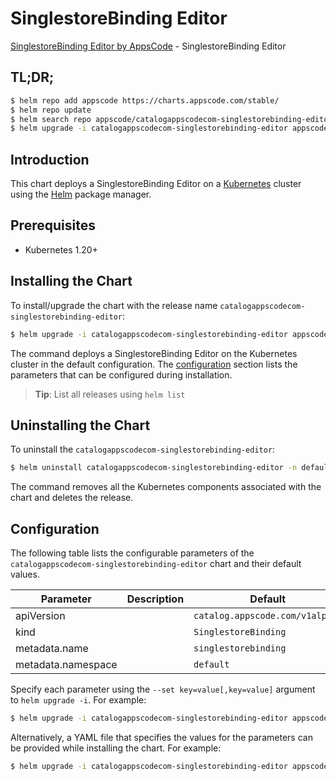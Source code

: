 # SinglestoreBinding Editor

[SinglestoreBinding Editor by AppsCode](https://appscode.com) - SinglestoreBinding Editor

## TL;DR;

```bash
$ helm repo add appscode https://charts.appscode.com/stable/
$ helm repo update
$ helm search repo appscode/catalogappscodecom-singlestorebinding-editor --version=v0.20.0
$ helm upgrade -i catalogappscodecom-singlestorebinding-editor appscode/catalogappscodecom-singlestorebinding-editor -n default --create-namespace --version=v0.20.0
```

## Introduction

This chart deploys a SinglestoreBinding Editor on a [Kubernetes](http://kubernetes.io) cluster using the [Helm](https://helm.sh) package manager.

## Prerequisites

- Kubernetes 1.20+

## Installing the Chart

To install/upgrade the chart with the release name `catalogappscodecom-singlestorebinding-editor`:

```bash
$ helm upgrade -i catalogappscodecom-singlestorebinding-editor appscode/catalogappscodecom-singlestorebinding-editor -n default --create-namespace --version=v0.20.0
```

The command deploys a SinglestoreBinding Editor on the Kubernetes cluster in the default configuration. The [configuration](#configuration) section lists the parameters that can be configured during installation.

> **Tip**: List all releases using `helm list`

## Uninstalling the Chart

To uninstall the `catalogappscodecom-singlestorebinding-editor`:

```bash
$ helm uninstall catalogappscodecom-singlestorebinding-editor -n default
```

The command removes all the Kubernetes components associated with the chart and deletes the release.

## Configuration

The following table lists the configurable parameters of the `catalogappscodecom-singlestorebinding-editor` chart and their default values.

|     Parameter      | Description |                  Default                   |
|--------------------|-------------|--------------------------------------------|
| apiVersion         |             | <code>catalog.appscode.com/v1alpha1</code> |
| kind               |             | <code>SinglestoreBinding</code>            |
| metadata.name      |             | <code>singlestorebinding</code>            |
| metadata.namespace |             | <code>default</code>                       |


Specify each parameter using the `--set key=value[,key=value]` argument to `helm upgrade -i`. For example:

```bash
$ helm upgrade -i catalogappscodecom-singlestorebinding-editor appscode/catalogappscodecom-singlestorebinding-editor -n default --create-namespace --version=v0.20.0 --set apiVersion=catalog.appscode.com/v1alpha1
```

Alternatively, a YAML file that specifies the values for the parameters can be provided while
installing the chart. For example:

```bash
$ helm upgrade -i catalogappscodecom-singlestorebinding-editor appscode/catalogappscodecom-singlestorebinding-editor -n default --create-namespace --version=v0.20.0 --values values.yaml
```
